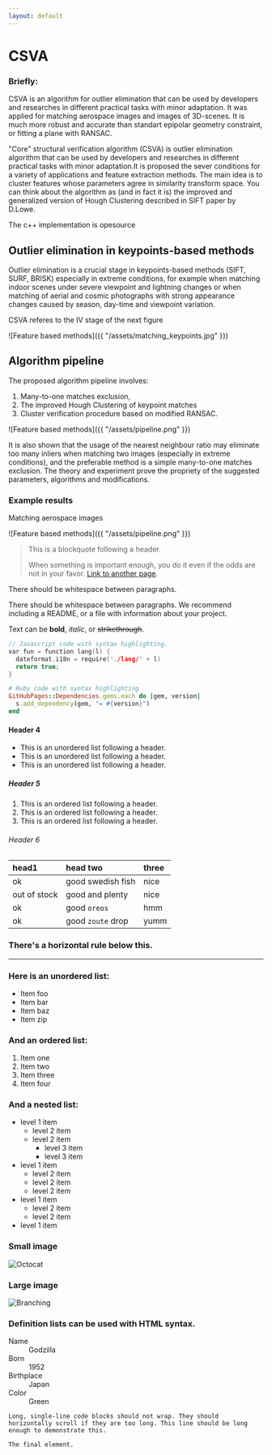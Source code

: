 ```yaml
---
layout: default
---
```



# CSVA

### Briefly:
CSVA is an algorithm for outlier elimination that can be used by developers and researches in different practical tasks with minor adaptation. It was applied for matching aerospace images and images of 3D-scenes. It is much more robust and accurate than standart epipolar geometry constraint, or fitting a plane with RANSAC.


"Core" structural verification algorithm (CSVA) is outlier elimination algorithm that can be used by developers and researches in different practical tasks with minor adaptation.It is proposed the sever conditions for a variety of applications and feature extraction methods. The main idea is to cluster features whose parameters agree in similarity transform space. You can think about the algorithm as (and in fact it is) the improved and generalized version of Hough Clustering described in SIFT paper by D.Lowe. 

The c++ implementation is opesource

## Outlier elimination in keypoints-based methods

Outlier elimination is a crucial stage in keypoints-based methods (SIFT, SURF, BRISK) especially in extreme conditions, for example when matching indoor scenes under severe viewpoint and lightning changes or when matching of aerial and cosmic photographs with strong appearance changes caused by season, day-time and viewpoint variation. 

CSVA referes to the IV stage of the next figure

![Feature based methods]({{ "/assets/matching_keypoints.jpg" }})


## Algorithm pipeline

The proposed algorithm pipeline involves:
1. Many-to-one matches exclusion, 
2. The improved Hough Clustering of keypoint matches
3. Cluster verification procedure based on modified RANSAC. 

![Feature based methods]({{ "/assets/pipeline.png" }})

It is also shown that the usage of the nearest neighbour ratio may eliminate too many inliers when matching two images (especially in extreme conditions), and the preferable method is a simple many-to-one matches exclusion. The theory and experiment prove the propriety of the suggested parameters, algorithms and modifications.

### Example results

Matching aerospace images

![Feature based methods]({{ "/assets/pipeline.png" }})




> This is a blockquote following a header.
>
> When something is important enough, you do it even if the odds are not in your favor.
[Link to another page](./another-page.html).

There should be whitespace between paragraphs.

There should be whitespace between paragraphs. We recommend including a README, or a file with information about your project.


Text can be **bold**, _italic_, or ~~strikethrough~~.

```c++
// Javascript code with syntax highlighting.
var fun = function lang(l) {
  dateformat.i18n = require('./lang/' + l)
  return true;
}
```

```ruby
# Ruby code with syntax highlighting
GitHubPages::Dependencies.gems.each do |gem, version|
  s.add_dependency(gem, "= #{version}")
end
```

#### Header 4

*   This is an unordered list following a header.
*   This is an unordered list following a header.
*   This is an unordered list following a header.

##### Header 5

1.  This is an ordered list following a header.
2.  This is an ordered list following a header.
3.  This is an ordered list following a header.

###### Header 6

| head1        | head two          | three |
|:-------------|:------------------|:------|
| ok           | good swedish fish | nice  |
| out of stock | good and plenty   | nice  |
| ok           | good `oreos`      | hmm   |
| ok           | good `zoute` drop | yumm  |

### There's a horizontal rule below this.

* * *

### Here is an unordered list:

*   Item foo
*   Item bar
*   Item baz
*   Item zip

### And an ordered list:

1.  Item one
1.  Item two
1.  Item three
1.  Item four

### And a nested list:

- level 1 item
  - level 2 item
  - level 2 item
    - level 3 item
    - level 3 item
- level 1 item
  - level 2 item
  - level 2 item
  - level 2 item
- level 1 item
  - level 2 item
  - level 2 item
- level 1 item

### Small image

![Octocat](https://assets-cdn.github.com/images/icons/emoji/octocat.png)

### Large image

![Branching](https://guides.github.com/activities/hello-world/branching.png)


### Definition lists can be used with HTML syntax.

<dl>
<dt>Name</dt>
<dd>Godzilla</dd>
<dt>Born</dt>
<dd>1952</dd>
<dt>Birthplace</dt>
<dd>Japan</dd>
<dt>Color</dt>
<dd>Green</dd>
</dl>

```
Long, single-line code blocks should not wrap. They should horizontally scroll if they are too long. This line should be long enough to demonstrate this.
```

```
The final element.
```
